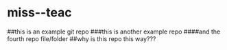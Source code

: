 # miss--teac
##this is an example git repo
###this is another example repo
####and the fourth repo file/folder
##why is this repo this way???
